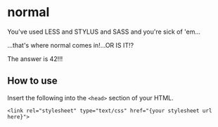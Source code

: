 normal
======

You've used LESS and STYLUS and SASS and you're sick of 'em...

...that's where normal comes in!...OR IS IT!?


The answer is 42!!!


How to use
----------

Insert the following into the `<head>` section of your HTML.

    <link rel="stylesheet" type="text/css" href="{your stylesheet url here}">
